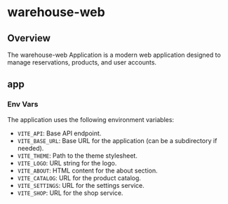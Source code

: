 # warehouse-web

## Overview

The warehouse-web Application is a modern web application designed to manage reservations, products, and user accounts.

## app

### Env Vars

The application uses the following environment variables:

- `VITE_API`: Base API endpoint.
- `VITE_BASE_URL`: Base URL for the application (can be a subdirectory if needed).
- `VITE_THEME`: Path to the theme stylesheet.
- `VITE_LOGO`: URL string for the logo.
- `VITE_ABOUT`: HTML content for the about section.
- `VITE_CATALOG`: URL for the product catalog.
- `VITE_SETTINGS`: URL for the settings service.
- `VITE_SHOP`: URL for the shop service.

